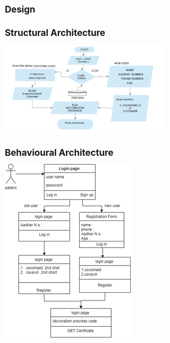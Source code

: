 # Design
  # Structural Architecture
   ![1_structure diagram](https://github.com/rajprasanth27k/M1_COWIN-PORTAL_UTI/blob/96a81d566a3f85af9a474fac946a9ad571b06c1d/2_Architecture/1_structure%20diagram.png)
  
  # Behavioural Architecture
   ![2_behavioral diagram](https://github.com/rajprasanth27k/M1_COWIN-PORTAL_UTI/blob/96a81d566a3f85af9a474fac946a9ad571b06c1d/2_Architecture/2_behavioral%20diagram.jpg)

